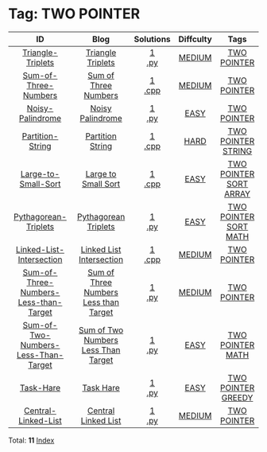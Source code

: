 
# Tag: TWO POINTER
| ID | Blog | Solutions | Diffculty | Tags |
|:----:|:----:|:-------:|:----:|:----:|
| [Triangle-Triplets](https://binarysearch.com/problems/Triangle-Triplets) | [Triangle Triplets](https://helloacm.com/two-pointer-algorithm-to-count-triangle-triplets-in-an-array/) | [1](https://github.com/DoctorLai/ACM/tree/master/binarysearch/Triangle-Triplets)<br/>[.py](https://github.com/DoctorLai/ACM/blob/master/binarysearch/.py.md)<BR/> | [MEDIUM](https://github.com/DoctorLai/ACM/blob/master/binarysearch/MEDIUM.md) | [TWO POINTER](https://github.com/DoctorLai/ACM/blob/master/binarysearch/TWO%20POINTER.md)<BR/> |
| [Sum-of-Three-Numbers](https://binarysearch.com/problems/Sum-of-Three-Numbers) | [Sum of Three Numbers](https://helloacm.com/picking-three-distinct-numbers-sum-up-to-k/) | [1](https://github.com/DoctorLai/ACM/tree/master/binarysearch/Sum-of-Three-Numbers)<br/>[.cpp](https://github.com/DoctorLai/ACM/blob/master/binarysearch/.cpp.md)<BR/> | [MEDIUM](https://github.com/DoctorLai/ACM/blob/master/binarysearch/MEDIUM.md) | [TWO POINTER](https://github.com/DoctorLai/ACM/blob/master/binarysearch/TWO%20POINTER.md)<BR/> |
| [Noisy-Palindrome](https://binarysearch.com/problems/Noisy-Palindrome) | [Noisy Palindrome](https://helloacm.com/noisy-palindrome-algorithm-check-lowercase-palindrome-strings/) | [1](https://github.com/DoctorLai/ACM/tree/master/binarysearch/Noisy-Palindrome)<br/>[.py](https://github.com/DoctorLai/ACM/blob/master/binarysearch/.py.md)<BR/> | [EASY](https://github.com/DoctorLai/ACM/blob/master/binarysearch/EASY.md) | [TWO POINTER](https://github.com/DoctorLai/ACM/blob/master/binarysearch/TWO%20POINTER.md)<BR/> |
| [Partition-String](https://binarysearch.com/problems/Partition-String) | [Partition String](https://helloacm.com/two-pointer-partition-string-to-most-unique-substrings/) | [1](https://github.com/DoctorLai/ACM/tree/master/binarysearch/Partition-String)<br/>[.cpp](https://github.com/DoctorLai/ACM/blob/master/binarysearch/.cpp.md)<BR/> | [HARD](https://github.com/DoctorLai/ACM/blob/master/binarysearch/HARD.md) | [TWO POINTER](https://github.com/DoctorLai/ACM/blob/master/binarysearch/TWO%20POINTER.md)<BR/>[STRING](https://github.com/DoctorLai/ACM/blob/master/binarysearch/STRING.md)<BR/> |
| [Large-to-Small-Sort](https://binarysearch.com/problems/Large-to-Small-Sort) | [Large to Small Sort](https://helloacm.com/large-to-small-sorting-algorithm-using-two-pointer/) | [1](https://github.com/DoctorLai/ACM/tree/master/binarysearch/Large-to-Small-Sort)<br/>[.cpp](https://github.com/DoctorLai/ACM/blob/master/binarysearch/.cpp.md)<BR/> | [EASY](https://github.com/DoctorLai/ACM/blob/master/binarysearch/EASY.md) | [TWO POINTER](https://github.com/DoctorLai/ACM/blob/master/binarysearch/TWO%20POINTER.md)<BR/>[SORT](https://github.com/DoctorLai/ACM/blob/master/binarysearch/SORT.md)<BR/>[ARRAY](https://github.com/DoctorLai/ACM/blob/master/binarysearch/ARRAY.md)<BR/> |
| [Pythagorean-Triplets](https://binarysearch.com/problems/Pythagorean-Triplets) | [Pythagorean Triplets](https://helloacm.com/teaching-kids-programming-finding-pythagorean-triplets-in-array-using-two-pointer-or-hash-set/) | [1](https://github.com/DoctorLai/ACM/tree/master/binarysearch/Pythagorean-Triplets)<br/>[.py](https://github.com/DoctorLai/ACM/blob/master/binarysearch/.py.md)<BR/> | [EASY](https://github.com/DoctorLai/ACM/blob/master/binarysearch/EASY.md) | [TWO POINTER](https://github.com/DoctorLai/ACM/blob/master/binarysearch/TWO%20POINTER.md)<BR/>[SORT](https://github.com/DoctorLai/ACM/blob/master/binarysearch/SORT.md)<BR/>[MATH](https://github.com/DoctorLai/ACM/blob/master/binarysearch/MATH.md)<BR/> |
| [Linked-List-Intersection](https://binarysearch.com/problems/Linked-List-Intersection) | [Linked List Intersection](https://helloacm.com/linked-list-intersection-algorithm/) | [1](https://github.com/DoctorLai/ACM/tree/master/binarysearch/Linked-List-Intersection)<br/>[.cpp](https://github.com/DoctorLai/ACM/blob/master/binarysearch/.cpp.md)<BR/> | [MEDIUM](https://github.com/DoctorLai/ACM/blob/master/binarysearch/MEDIUM.md) | [TWO POINTER](https://github.com/DoctorLai/ACM/blob/master/binarysearch/TWO%20POINTER.md)<BR/> |
| [Sum-of-Three-Numbers-Less-than-Target](https://binarysearch.com/problems/Sum-of-Three-Numbers-Less-than-Target) | [Sum of Three Numbers Less than Target](https://helloacm.com/two-pointer-algorithm-to-count-the-sum-of-three-numbers-less-than-target/) | [1](https://github.com/DoctorLai/ACM/tree/master/binarysearch/Sum-of-Three-Numbers-Less-than-Target)<br/>[.py](https://github.com/DoctorLai/ACM/blob/master/binarysearch/.py.md)<BR/> | [MEDIUM](https://github.com/DoctorLai/ACM/blob/master/binarysearch/MEDIUM.md) | [TWO POINTER](https://github.com/DoctorLai/ACM/blob/master/binarysearch/TWO%20POINTER.md)<BR/> |
| [Sum-of-Two-Numbers-Less-Than-Target](https://binarysearch.com/problems/Sum-of-Two-Numbers-Less-Than-Target) | [Sum of Two Numbers Less Than Target](https://helloacm.com/teaching-kids-programming-sum-of-two-numbers-less-than-target-using-two-pointer-algorithm/) | [1](https://github.com/DoctorLai/ACM/tree/master/binarysearch/Sum-of-Two-Numbers-Less-Than-Target)<br/>[.py](https://github.com/DoctorLai/ACM/blob/master/binarysearch/.py.md)<BR/> | [EASY](https://github.com/DoctorLai/ACM/blob/master/binarysearch/EASY.md) | [TWO POINTER](https://github.com/DoctorLai/ACM/blob/master/binarysearch/TWO%20POINTER.md)<BR/>[MATH](https://github.com/DoctorLai/ACM/blob/master/binarysearch/MATH.md)<BR/> |
| [Task-Hare]() | [Task Hare](https://helloacm.com/teaching-kids-programming-greedy-algorithm-to-complete-tasks/) | [1](https://github.com/DoctorLai/ACM/tree/master/binarysearch/Task-Hare)<br/>[.py](https://github.com/DoctorLai/ACM/blob/master/binarysearch/.py.md)<BR/> | [EASY](https://github.com/DoctorLai/ACM/blob/master/binarysearch/EASY.md) | [TWO POINTER](https://github.com/DoctorLai/ACM/blob/master/binarysearch/TWO%20POINTER.md)<BR/>[GREEDY](https://github.com/DoctorLai/ACM/blob/master/binarysearch/GREEDY.md)<BR/> |
| [Central-Linked-List](https://binarysearch.com/problems/Central-Linked-List) | [Central Linked List](https://helloacm.com/fast-and-slow-pointer-to-get-the-middle-of-the-linked-list/) | [1](https://github.com/DoctorLai/ACM/tree/master/binarysearch/Central-Linked-List)<br/>[.py](https://github.com/DoctorLai/ACM/blob/master/binarysearch/.py.md)<BR/> | [MEDIUM](https://github.com/DoctorLai/ACM/blob/master/binarysearch/MEDIUM.md) | [TWO POINTER](https://github.com/DoctorLai/ACM/blob/master/binarysearch/TWO%20POINTER.md)<BR/> |

Total: **11**
[Index](https://github.com/DoctorLai/ACM/blob/master/binarysearch/README.md)